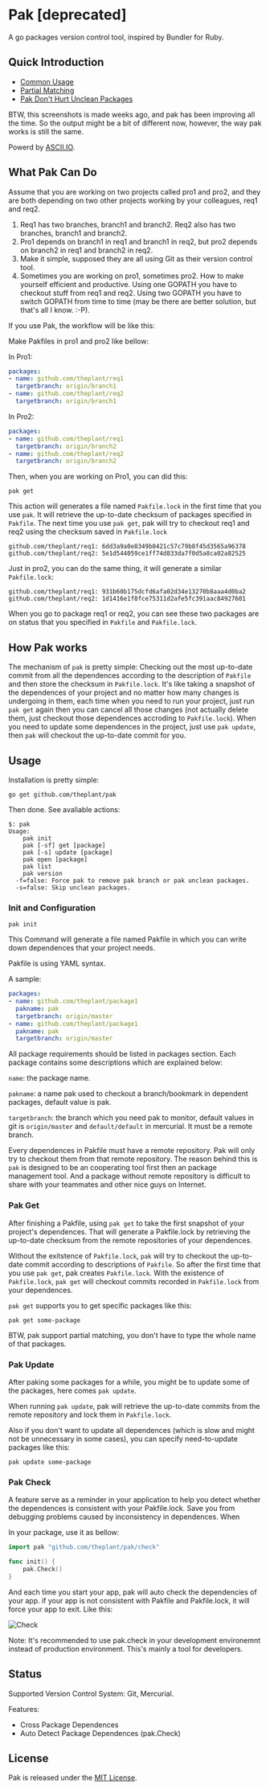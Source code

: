 # Pak [deprecated]

A go packages version control tool, inspired by Bundler for Ruby.

## Quick Introduction

* [Common Usage](http://ascii.io/a/5454)
* [Partial Matching](http://ascii.io/a/5455)
* [Pak Don't Hurt Unclean Packages](http://ascii.io/a/5456)

BTW, this screenshots is made weeks ago, and pak has been improving all the time. So the output might be a bit of different now, however, the way pak works is still the same.

Powerd by [ASCII.IO](http://ascii.io/).

## What Pak Can Do

Assume that you are working on two projects called pro1 and pro2, and they are both depending on two other projects working by your colleagues, req1 and req2.

1. Req1 has two branches, branch1 and branch2. Req2 also has two branches, branch1 and branch2.
2. Pro1 depends on branch1 in req1 and branch1 in req2, but pro2 depends on branch2 in req1 and branch2 in req2.
3. Make it simple, supposed they are all using Git as their version control tool.
4. Sometimes you are working on pro1, sometimes pro2. How to make yourself efficient and productive. Using one GOPATH you have to checkout stuff from req1 and req2. Using two GOPATH you have to switch GOPATH from time to time (may be there are better solution, but that's all I know. :-P).

If you use Pak, the workflow will be like this:

Make Pakfiles in pro1 and pro2 like bellow:

In Pro1:

```yaml
packages:
- name: github.com/theplant/req1
  targetbranch: origin/branch1
- name: github.com/theplant/req2
  targetbranch: origin/branch1
```
In Pro2:

```yaml
packages:
- name: github.com/theplant/req1
  targetbranch: origin/branch2
- name: github.com/theplant/req2
  targetbranch: origin/branch2
```

Then, when you are working on Pro1, you can did this:

```
pak get
```

This action will generates a file named `Pakfile.lock` in the first time that you use `pak`. It will retrieve the up-to-date checksum of packages specified in `Pakfile`. The next time you use `pak get`, pak will try to checkout req1 and req2 using the checksum saved in `Pakfile.lock`

```
github.com/theplant/req1: 6dd3a9a0e8349b0421c57c79b8f45d3565a96378
github.com/theplant/req2: 5e1d544059ce1ff74d833da7f0d5a8ca02a82525
```

Just in pro2, you can do the same thing, it will generate a similar `Pakfile.lock`:

```
github.com/theplant/req1: 931b60b175dcfd6afa02d34e13270b8aaa4d0ba2
github.com/theplant/req2: 1d1416e1f8fce75311d2afe5fc391aac84927601
```

When you go to package req1 or req2, you can see these two packages are on status that you specified in `Pakfile` and `Pakfile.lock`.

## How Pak works

The mechanism of `pak` is pretty simple: Checking out the most up-to-date commit from all the dependences according to the description of `Pakfile` and then store the checksum in `Pakfile.lock`. It's like taking a snapshot of the dependences of your project and no matter how many changes is undergoing in them, each time when you need to run your project, just run `pak get` again then you can cancel all those changes (not actually delete them, just checkout those dependences accroding to `Pakfile.lock`). When you need to update some dependences in the project, just use `pak update`, then `pak` will checkout the up-to-date commit for you.

## Usage

Installation is pretty simple:

```
go get github.com/theplant/pak
```

Then done. See avaliable actions:

```
$: pak
Usage:
    pak init
    pak [-sf] get [package]
    pak [-s] update [package]
    pak open [package]
    pak list
    pak version
  -f=false: Force pak to remove pak branch or pak unclean packages.
  -s=false: Skip unclean packages.
```

### Init and Configuration

```
pak init
```

This Command will generate a file named Pakfile in which you can write down dependences that your project needs.

Pakfile is using YAML syntax.

A sample:

```yaml
packages:
- name: github.com/theplant/package1
  pakname: pak
  targetbranch: origin/master
- name: github.com/theplant/package1
  pakname: pak
  targetbranch: origin/master
```

All package requirements should be listed in packages section. Each package contains some descriptions which are explained below:

`name`: the package name.

`pakname`: a name pak used to checkout a branch/bookmark in dependent packages, default value is pak.

`targetbranch`: the branch which you need pak to monitor, default values in git is `origin/master` and `default/default` in mercurial. It must be a remote branch.

Every dependences in Pakfile must have a remote repository. Pak will only try to checkout them from that remote repository. The reason behind this is `pak` is designed to be an cooperating tool first then an package management tool. And a package without remote repository is difficult to share with your teammates and other nice guys on Internet.

### Pak Get

After finishing a Pakfile, using `pak get` to take the first snapshot of your project's dependences. That will generate a Pakfile.lock by retrieving the up-to-date checksum from the remote repositories of your dependences.

Without the exitstence of `Pakfile.lock`, `pak` will try to checkout the up-to-date commit according to descriptions of `Pakfile`. So after the first time that you use `pak get`, pak creates `Pakfile.lock`. With the existence of `Pakfile.lock`, `pak get` will checkout commits recorded in `Pakfile.lock` from your dependences.

`pak get` supports you to get specific packages like this:

```
pak get some-package
```

BTW, pak support partial matching, you don't have to type the whole name of that packages.

### Pak Update

After paking some packages for a while, you might be to update some of the packages, here comes `pak update`.

When running `pak update`, pak will retrieve the up-to-date commits from the remote repository and lock them in `Pakfile.lock`.

Also if you don't want to update all dependences (which is slow and might not be unnecessary in some cases), you can specify need-to-update packages like this:

```
pak update some-package
```

### Pak Check

A feature serve as a reminder in your application to help you detect whether the dependences is consistent with your Pakfile.lock. Save you from debugging problems caused by inconsistency in dependences. When

In your package, use it as bellow:

```go
import pak "github.com/theplant/pak/check"

func init() {
    pak.Check()
}
```

And each time you start your app, pak will auto check the dependencies of your app. if your app is not consistent with Pakfile and Pakfile.lock, it will force your app to exit. Like this:

![Check](https://raw.github.com/theplant/pak/master/imgs/check.png)

Note: It's recommended to use pak.check in your development environemnt instead of production environment. This's mainly a tool for developers.

## Status

Supported Version Control System: Git, Mercurial.

Features:

* Cross Package Dependences
* Auto Detect Package Dependences (pak.Check)

## License

Pak is released under the [MIT License](http://www.opensource.org/licenses/MIT).
